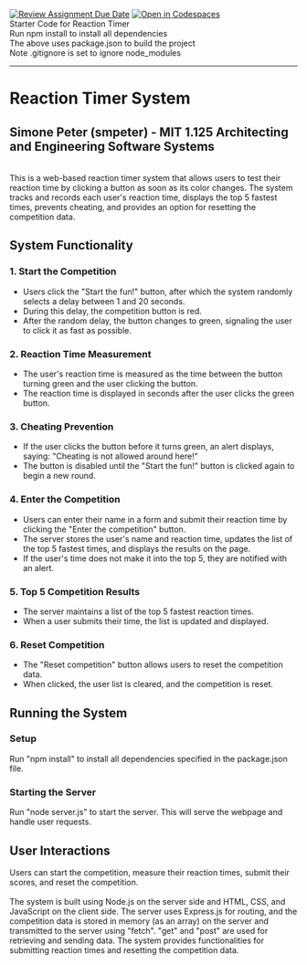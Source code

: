 [![Review Assignment Due Date](https://classroom.github.com/assets/deadline-readme-button-22041afd0340ce965d47ae6ef1cefeee28c7c493a6346c4f15d667ab976d596c.svg)](https://classroom.github.com/a/e__G6ZpK)
[![Open in Codespaces](https://classroom.github.com/assets/launch-codespace-2972f46106e565e64193e422d61a12cf1da4916b45550586e14ef0a7c637dd04.svg)](https://classroom.github.com/open-in-codespaces?assignment_repo_id=15908628)
<br>
Starter Code for Reaction Timer  <br>
Run npm install to install all dependencies <br>
The above uses package.json to build the project <br>
Note .gitignore is set to ignore node_modules <br>

----------------------------------------------------------------------------------------------------------------------------------------------------------------------------------------------------------------------------------------------

# Reaction Timer System
## Simone Peter (smpeter) - MIT 1.125 Architecting and Engineering Software Systems

<br>
This is a web-based reaction timer system that allows users to test their reaction time by clicking a button as soon as its color changes. The system tracks and records each user's reaction time, displays the top 5 fastest times, prevents cheating, and provides an option for resetting the competition data.
<br>

## System Functionality
### 1. Start the Competition <br>
- Users click the "Start the fun!" button, after which the system randomly selects a delay between 1 and 20 seconds. <br>
- During this delay, the competition button is red. <br>
- After the random delay, the button changes to green, signaling the user to click it as fast as possible. <br>
### 2. Reaction Time Measurement <br>
- The user's reaction time is measured as the time between the button turning green and the user clicking the button. <br>
- The reaction time is displayed in seconds after the user clicks the green button. <br>
### 3. Cheating Prevention <br>
- If the user clicks the button before it turns green, an alert displays, saying: "Cheating is not allowed around here!" <br>
- The button is disabled until the "Start the fun!" button is clicked again to begin a new round. <br>
### 4. Enter the Competition <br>
- Users can enter their name in a form and submit their reaction time by clicking the "Enter the competition" button. <br>
- The server stores the user's name and reaction time, updates the list of the top 5 fastest times, and displays the results on the page. <br>
- If the user's time does not make it into the top 5, they are notified with an alert. <br>
### 5. Top 5 Competition Results <br>
- The server maintains a list of the top 5 fastest reaction times. <br>
- When a user submits their time, the list is updated and displayed. <br>
### 6. Reset Competition <br>
- The "Reset competition" button allows users to reset the competition data. <br>
- When clicked, the user list is cleared, and the competition is reset. <br>
## Running the System <br>
### Setup <br>
Run "npm install" to install all dependencies specified in the package.json file. <br>
### Starting the Server <br>
Run "node server.js" to start the server. This will serve the webpage and handle user requests. <br>
## User Interactions <br>
Users can start the competition, measure their reaction times, submit their scores, and reset the competition. <br> <br>
The system is built using Node.js on the server side and HTML, CSS, and JavaScript on the client side. The server uses Express.js for routing, and the competition data is stored in memory (as an array) on the server and transmitted to the server using "fetch". "get" and "post" are used for retrieving and sending data. The system provides functionalities for submitting reaction times and resetting the competition data.

